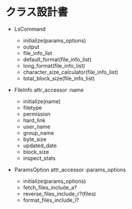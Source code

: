 # クラス設計書

- LsCommand
  - initialize(params_options)
  - output
  - file_info_list
  - default_format(file_info_list)
  - long_format(file_info_list)
  - character_size_calculator(file_info_list)
  - total_block_size(file_info_list)

- FileInfo
  attr_accessor :name
  - initialize(name)
  - filetype
  - permission
  - hard_link
  - user_name
  - group_name
  - byte_size
  - updated_date
  - block_size
  - inspect_stats

- ParamsOption
  attr_accessor :params_options
  - initialize(params_options)
  - fetch_files_include_a?
  - reverse_files_include_r?(files)
  - format_files_include_l?
